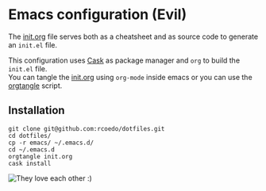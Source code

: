 # Emacs configuration (Evil)

The [init.org](https://github.com/rcoedo/dotfiles/blob/master/emacs/init.org) file serves both as a cheatsheet and as source code to generate an `init.el` file.

This configuration uses [Cask](https://github.com/cask/cask) as package
manager and `org` to build the `init.el` file.  
You can tangle the [init.org](https://github.com/rcoedo/dotfiles/blob/master/emacs/init.org) using `org-mode` inside emacs
or you can use the [orgtangle](https://github.com/rcoedo/orgtangle) script.

## Installation
```
git clone git@github.com:rcoedo/dotfiles.git
cd dotfiles/
cp -r emacs/ ~/.emacs.d/
cd ~/.emacs.d
orgtangle init.org
cask install
```
![They love each other :)](http://i.imgur.com/81LXpoy.png)
